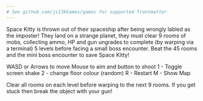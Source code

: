 ```yaml
---
# See github.com/js13kGames/games for supported frontmatter
---
```

Space Kitty is thrown out of their spaceship after being wrongly labled as the imposter! They land on a strange planet, they must clear 9 rooms of mobs, collecting ammo, HP and gun ungrades to complete (by warping via a terminal) 5 levels before facing a small boss encounter. Beat the 45 rooms and the mini boss encounter to save Space Kitty!

WASD or Arrows to move
Mouse to aim and button to shoot
1 - Toggle screen shake
2 - change floor colour (random)
R - Restart
M - Show Map

Clear all rooms on each level before warping to the next 9 rooms. If you get stuck then break the object with your gun!
